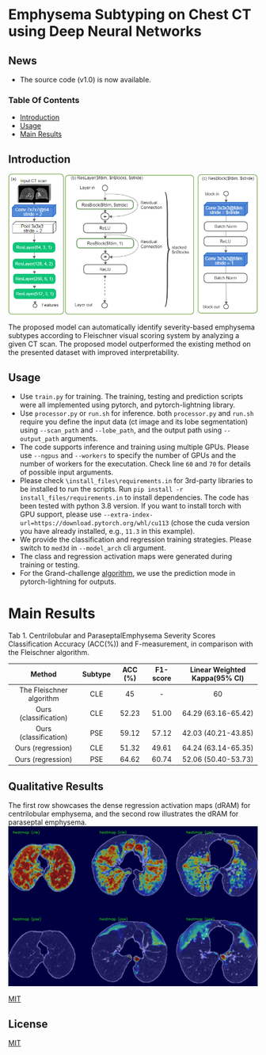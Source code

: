 # Emphysema Subtyping on Chest CT using Deep Neural Networks

## News

- The source code (v1.0) is now available.


### Table Of Contents
- [Introduction](#introduction)
- [Usage](#usage)
- [Main Results](#main-results)

## Introduction

![Screenshot](https://github.com/DIAGNijmegen/bodyct-dram-emph-subtype/blob/main/figure1.png)

The proposed model can automatically identify severity-based emphysema subtypes according to Fleischner visual scoring system by analyzing a given CT scan. The proposed model outperformed the existing method on the presented dataset with improved interpretability.

## Usage
 - Use `train.py` for training. The training, testing and prediction scripts were all implemented using pytorch, and pytorch-lightning library.
 - Use `processor.py` or `run.sh` for inference. both `processor.py` and `run.sh` require you define the input data (ct image and its lobe segmentation) using `--scan_path` and `--lobe_path`, and the output path using `--output_path` arguments.
 - The code supports inference and training using multiple GPUs. Please use `--ngpus` and `--workers` to specify the number of GPUs and the number of workers for the executation. Check line `60` and `70` for details of possible input arguments.
 - Please check `\install_files\requirements.in` for 3rd-party libraries to be installed to run the scripts. Run `pip install -r install_files/requirements.in` to install dependencies. The code has been tested with python 3.8 version. If you want to install torch with GPU support, please use `--extra-index-url=https://download.pytorch.org/whl/cu113` (chose the cuda version you have already installed, e.g., `11.3` in this example).
 - We provide the classification and regression training strategies. Please switch to `med3d` in `--model_arch` cli argument.
 - The class and regression activation maps were generated during training or testing.
 - For the Grand-challenge [algorithm](https://grand-challenge.org/algorithms/weakly-supervised-emphysema-subtyping/), we use the prediction mode in pytorch-lightning for outputs. 

# Main Results
Tab 1. Centrilobular and ParaseptalEmphysema Severity Scores Classification Accuracy (ACC(%)) and F-measurement, in comparison with the Fleischner algorithm.


|Method     |    Subtype     |   ACC (\%)    | F1-score | Linear Weighted Kappa(95\% CI) |
|:---------:|:--------------:|:-------------:|:--------:|:---------------------:|
|The Fleischner algorithm |      CLE       |      45       |    -     |          60           |
|Ours (classification)  |      CLE       |     52.23     |  51.00   |  64.29 (63.16-65.42)     |
|Ours (classification)  |      PSE       |     59.12     |  57.12   |    42.03 (40.21-43.85)     |
|Ours (regression)|      CLE       |     51.32     |  49.61   |      64.24 (63.14-65.35)       |
|Ours (regression)| PSE| 64.62 |  60.74   |       52.06 (50.40-53.73)         |

## Qualitative Results
The first row showcases the dense regression activation maps (dRAM) for centrilobular emphysema, and the second row illustrates the dRAM for paraseptal emphysema.
![Screenshot](https://github.com/DIAGNijmegen/bodyct-dram-emph-subtype/blob/main/showcase.png)

[MIT](https://choosealicense.com/licenses/mit/)

## License
[MIT](https://choosealicense.com/licenses/mit/)

